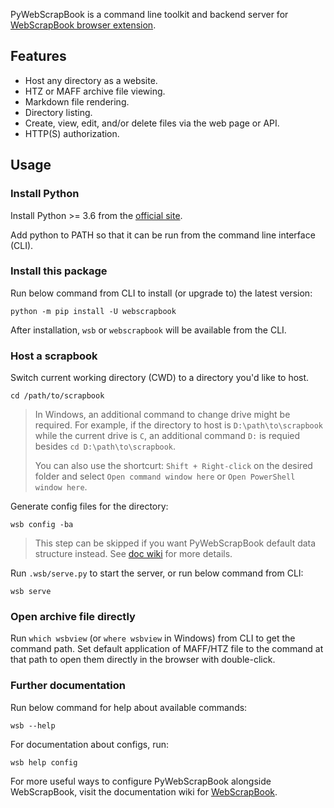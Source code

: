 PyWebScrapBook is a command line toolkit and backend server for
[WebScrapBook browser extension](https://github.com/danny0838/webscrapbook).

## Features
* Host any directory as a website.
* HTZ or MAFF archive file viewing.
* Markdown file rendering.
* Directory listing.
* Create, view, edit, and/or delete files  via the web page or API.
* HTTP(S) authorization.

## Usage

### Install Python

Install Python >= 3.6 from the [official site](https://www.python.org).

Add python to PATH so that it can be run from the command line interface (CLI).

### Install this package

Run below command from CLI to install (or upgrade to) the latest version:

    python -m pip install -U webscrapbook

After installation, `wsb` or `webscrapbook` will be available from the CLI.

### Host a scrapbook

Switch current working directory (CWD) to a directory you'd like to host.

    cd /path/to/scrapbook

> In Windows, an additional command to change drive might be required. For example, if the directory to host is `D:\path\to\scrapbook` while the current drive is `C`, an additional command `D:` is requied besides `cd D:\path\to\scrapbook`.
>
> You can also use the shortcurt: `Shift + Right-click` on the desired folder and select `Open command window here` or `Open PowerShell window here`.

Generate config files for the directory:

    wsb config -ba

> This step can be skipped if you want PyWebScrapBook default data structure instead. See [doc wiki](https://github.com/danny0838/webscrapbook/wiki/Backend) for more details.

Run `.wsb/serve.py` to start the server, or run below command from CLI:

    wsb serve

### Open archive file directly

Run `which wsbview` (or `where wsbview` in Windows) from CLI to get the command path. Set default application of MAFF/HTZ file to the command at that path to open them directly in the browser with double-click.

### Further documentation

Run below command for help about available commands:

    wsb --help

For documentation about configs, run:

    wsb help config

For more useful ways to configure PyWebScrapBook alongside WebScrapBook, visit the documentation wiki for [WebScrapBook](https://github.com/danny0838/webscrapbook/wiki/Backend).
